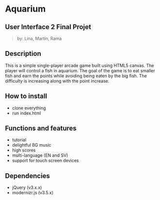 # Aquarium
## User Interface 2 Final Projet
> by: Lina, Martin, Rama

## Description
This is a simple single-player arcade game built using HTML5 canvas.
The player will control a fish in aquarium. The goal of the game is to 
eat smaller fish and earn the points while avoiding
being eaten by the big fish.
The difficulty is increasing along with the point increase.

## How to install
- clone everything
- run index.html

## Functions and features
- tutorial
- delightful BG music
- high scores
- multi-language (EN and SV)
- support for touch screen devices

## Dependencies
- jQuery (v3.x.x)
- modernizr.js (v3.5.x)